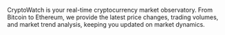 CryptoWatch is your real-time cryptocurrency market observatory. From Bitcoin to Ethereum, we provide the latest price changes, trading volumes, and market trend analysis, keeping you updated on market dynamics.